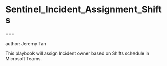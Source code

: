 # Sentinel_Incident_Assignment_Shifts

===

author: Jeremy Tan

This playbook will assign Incident owner based on Shifts schedule in Microsoft Teams.
